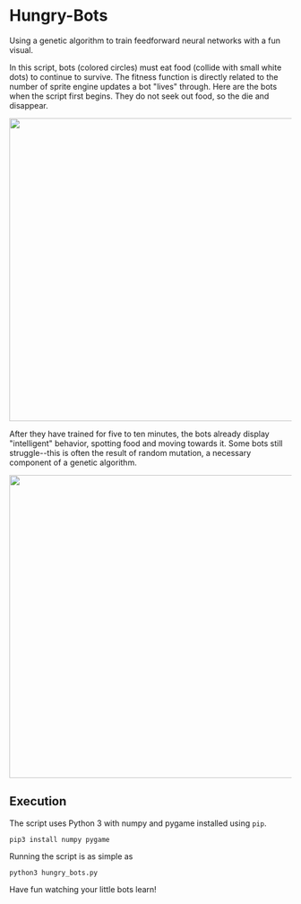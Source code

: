 # Hungry-Bots
Using a genetic algorithm to train feedforward neural networks with a fun visual.

In this script, bots (colored circles) must eat food (collide with small white dots) to continue to survive. The fitness function is directly related to the number of sprite engine updates a bot "lives" through. Here are the bots when the script first begins. They do not seek out food, so the die and disappear.

<img src="https://raw.githubusercontent.com/CharlesOB/Hungry-Bots/main/Screen Capture 1.gif" height="540" width="950">



After they have trained for five to ten minutes, the bots already display "intelligent" behavior, spotting food and moving towards it. Some bots still struggle--this is often the result of random mutation, a necessary component of a genetic algorithm.

<img src="https://raw.githubusercontent.com/CharlesOB/Hungry-Bots/main/Screen Capture 2.gif" height="540" width = "950">

## Execution
The script uses Python 3 with numpy and pygame installed using `pip`.
```
pip3 install numpy pygame
```
Running the script is as simple as
```
python3 hungry_bots.py
```
Have fun watching your little bots learn!
